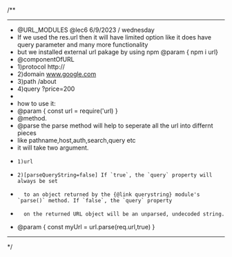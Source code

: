 /\*\*

---

- @URL_MODULES @lec6 6/9/2023 / wednesday
- If we used the res.url then it will have limited option like it does have query parameter and many more functionality
- but we installed external url pakage by using npm @param { npm i url}
- @componentOfURL
- 1)protocol http://
- 2)domain www.google.com
- 3)path /about
- 4)query ?price=200
-
- how to use it:
- @param { const url = require('url) }
- @method.
- @parse the parse method will help to seperate all the url into differnt pieces
- like pathname,host,auth,search,query etc
- it will take two argument.
-     1)url
-     2)[parseQueryString=false] If `true`, the `query` property will always be set
-       to an object returned by the {@link querystring} module's `parse()` method. If `false`, the `query` property
-       on the returned URL object will be an unparsed, undecoded string.
- @param { const myUrl = url.parse(req.url,true) }

---

\*/
